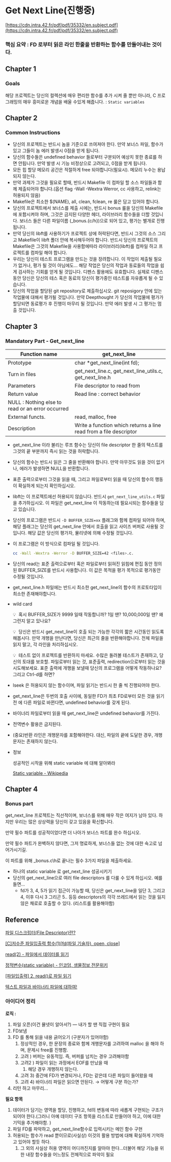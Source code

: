 # Get Next Line(진행중)

[https://cdn.intra.42.fr/pdf/pdf/35332/en.subject.pdf](https://cdn.intra.42.fr/pdf/pdf/35332/en.subject.pdf)

### 핵심 요약 : FD 로부터 읽은 라인 한줄을 반환하는 함수를 만들어내는 것이다.

## Chapter 1

### Goals

해당 프로젝트는 당신의 컬렉션에 매우 편리한 함수를 추가 시켜 줄 뿐만 아니라, C 프로그래밍의 매우 흥미로운 개념을 배울 수있게 해줍니다. : `Static variables`

## Chapter 2

### Common Instructions

- 당신의 프로젝트는 반드시 놈을 기준으로 쓰여져야 한다. 만약 보너스 파일, 함수가 있고 그들이 놈 에러 발생시 0점을 받게 됩니다.
- 당신의 함수들은 undefined behavior 들로부터 구분되어 예상치 못한 종료를 하면 안됩니다. 만약 발생 시 기능 비정상으로 고려되고, 0점을 받게 됩니다.
- 모든 힙 할당 메모리 공간은 적절하게 free 되야합니다(필요시). 메모리 누수는 용납되지 않는다.
- 만약 과제가 그것을 필요로 할때, 반드시 Makefile 이 컴파일 할 소스 파일들과 함께 제출되어야 합니다.(옵션 flag -Wall -Wextra Werror, cc 사용하고, relink는 허용되지 않음)
- Makefile은 최소한  $(NAME), all, clean, fclean, re 룰은 담고 있어야 합니다.
- 당신의 프로젝트에서 보너스를 제출 시에는, 반드시 bonus 룰을 당신의 Makefile에 포함시켜야 하며, 그것은 금지된 다양한 헤더, 라이브러리 함수들을 더할 것입니다. 보너스 들은 다른 파일이름 (_bonus.{c/h})으로 되어 있고, 평가는 별개로 진행됩니다.
- 만약 당신의 libft를 사용하기가 프로젝트 상에 허락된다면, 반드시 그것의 소스 그리고 Makefile이 libft 폴더 안에 복사해두어야 합니다. 반드시 당신의 프로젝트의 Makefile은 그것의 Makefile을 사용함에따라 라이브러리(libft)를 컴파일 하고 프로젝트를 컴파일 해야 합니다.
- 우리는 당신이 테스트 프로그램을 만드는 것을 장려합니다. 이 작업이 제출될 필요가 없거나, 평가 될 것이 아님에도... 해당 작업은 당신의 작업과 동료들의 작업을 쉽게 검사하는 기회를 얻게 될 것입니다. 디펜스 활용에도 유효합니다. 실제로 디펜스 동안 당신은 당신의 테스 혹은 동료의 당신이 평가중인 테스트를 자유롭게 될 수 있습니다.
- 당신의 작업을 할당된 git repository로 제출하십시오. git reposigory 안에 있는 작업물에 대해서 평가될 것입니다. 만약 Deepthought 가 당신의 작업물에 평가가 할당되면 동료평가 후 진행이 마무리 될 것입니다. 만약 에러 발생 시 그 평가는 멈출 것입니다.

## Chapter 3

### Mandatory Part - Get_next_line

| Function name | get_next_line |
| --- | --- |
| Prototype | char *get_next_line(int fd); |
| Turn in files | get_next_line.c, get_next_line_utils.c, get_next_line.h |
| Parameters | File descriptor to read from  |
| Return value | Read line : correct behavior
NULL : Nothing else to read or an error occurred  |
| External functs. | read, malloc, free |
| Description | Write a function which returns a line read from a file descriptor |
- get_next_line 이라 불리는 루프 함수는 당신이 file descriptor 한 줄의 텍스트를 그것의 끝 부분까지 즉시 읽는 것을 허락합니다.
- 당신의 함수는 반드시 읽은 그 줄을 반환해야 합니다. 만약 아무것도 읽을 것이 없거나, 에러가 발생하면 NULL을 반환합니다.
- 표준 출력으로부터 그것을 읽을 때, 그리고 파일로부터 읽을 때 당신의 함수의 행동이 확실하게 되는지 확인하십시오.
- libft는 이 프로젝트에선 허용되지 않습니다. 
반드시 `get_next_line_utils.c` 파일을 추가하십시오. 이 파일은 get_next_line 이 작동하는데 필요시되는 함수들을 담고 있습니다.
- 당신의 프로그램은 반드시 `-D BUFFER_SIZE=xx` 플래그와 함께 컴파일 되어야 하며, 해당 플래그는 당신의 get_next_line  안에서 호출을 읽고 사이즈 버퍼로 사용될 것입니다. 해당 값은 당신의 평가자, 뮬리넷에 의해 수정될 것입니다.
- 이 프로그램은 이 방식으로 컴파일 될 것입니다.
    
    ```bash
    cc -Wall -Wextra -Werror -D BUFFER_SIZE=42 <files>.c.
    ```
    
- 당신의 read는 표준 출력으로부터 혹은 파일로부터 읽혀진 읽힘에 편집 동안 정의된 BUFFER_SIZE를 반드시 사용합니다.  이 값은 목적을 평가 목적으로 평가동안 수정될 것입니다.
- get_next_line.h 파일에는 반드시 최소한 get_next_line의 함수의 프로토타입이 최소한 존재해야합니다.
- wild card
    
    💡  혹시 BUFFER_SIZE가 9999 일때 작동합니까? 1일 땐? 10,000,000일 땐? 왜 그런지 알고 있나요?
    
    💡  당신은 반드시 get_next_line이 호출 되는 가능한 각각의 짧은 시간동인 읽도록 해봅시다. 만약 개행을 만난다면, 당신은 최근의 줄을 반환해야합니다. 전체 파일을 읽지 말고, 각 라인을 처리하십시오. 
    
    💡   테스트 없이 프로젝트를 반환하지 마세요. 수많은 돌려볼 테스트가 존재하고, 당신의 토대를 보호할. 파일로부터 읽는 것, 표준출력, redirection으로부터 읽는 것을 시도해보세요. 표준 출력에 개행을 보낼때 당신의 프로그램을 어떻게 작동하나요? 그리고 Ctrl-d를 하면? 
    
- lseek 은 허용되지 않는 함수이며, 파일 읽기는 반드시 한 줄 씩 진행되어야 한다.
- get_next_line은 두번의 호출 사이에, 동일한 FD가 최초 FD로부터 모든 것을 읽기 전 에 다른 파일로 바뀐다면, undefined behavior를 갖게 된다.
- 바이너리 파일로부터 읽을 때 get_next_line은 undefined behavior를 가진다.
- 전역변수 활용은 금지된다.
- (중요)반환 라인은 개행문자를 포함해야한다. 대신, 파일의 끝에 도달한 경우, 개행문자는 존재하지 않는다.
- 정보
    
    성공적인 시작을 위해 static variable 에 대해 알아봐라 
    
    [Static variable - Wikipedia](https://en.wikipedia.org/wiki/Static_variable)
    

## Chapter 4

### Bonus part

get_next_line 프로젝트는 직선적이며, 보너스를 위해 매우 작은 여지가 남아 있다. 하지만 우리는 많은 상상력을 당신이 갖고 있음을 확신합니다. 

만약 필수 파트를 성공적이었다면 더 나아가 보너스 파트를 완수 하십시오. 

만약 필수 파트가 완벽하지 않다면, 그저 명료하게, 보너스들 없는 것에 대한 숙고로 넘어가시기길.

이 파트를 위해 _bonus.c\h로 끝나는 필수 3가지 파일을 제출하세요. 

- 하나의 static variable 로 get_next_line 성공시키기
- 당신의 get_next_line으로 여러 file descriptors 를 다룰 수 있게 하십시오. 예를들면...
    - fd가 3, 4, 5가 읽기 접근이 가능할 때, 당신은 get_next_line을 일단 3, 그리고 4, 이후 다시 3 그리곤 5.. 등등 descriptors의 각각 쓰레드에서 읽는 것을 잃지 않은 채로로 호출할 수 있다. (리스트를 활용해야함)

## Reference

[파일 디스크립터(File Descriptor)란?](https://code4human.tistory.com/123)

[[C]저수준 파일입출력 함수(1)[fd(파일 기술자), open, close]](https://kirkim.github.io/c/2021/02/18/lowfildefunc(1).html)

[read(2) - 파일에서 데이터를 읽기](https://www.it-note.kr/201)

[정적변수(static variable) - 인코덤, 생물정보 전문위키](http://www.incodom.kr/%EC%A0%95%EC%A0%81%EB%B3%80%EC%88%98%28static_variable%29)

[[파일입출력] 2. read()로 파일 읽기](https://sonseungha.tistory.com/279)

[텍스트 파일과 바이너리 파일에 대하여!](https://m.blog.naver.com/PostView.naver?isHttpsRedirect=true&blogId=tipsware&logNo=221353023593)

### 아이디어 정리

**로직 :** 

1. 파일 오픈(이건 뮬넷이 알아서?) — 내가 할 땐 직접 구현이 필요
2. FD보냄
3. FD 를 통해 읽을 내용 긁어오기 (구분자가 있어야함) 
    1. 정상적인 경우, 한 문장의 종료와 함께 개행문자를 고려하여 malloc  을 해야 하며,  문제시 free를 진행함. 
    2. 고려 ) 버퍼는 유동적임. 즉, 버퍼를 넘치는 경우 고려해야함 
    3. 고려2 ) 파일이 읽는 과정에서 EOF를 만났을 때
        1. 해당 경우 개행하지 않는다. 
    4. 고려 3) 중간에 FD가 변경되거나, FD는 같은데 다른 파일이 들어왔을 때
    5. 고려 4) 바이너리 파일은 읽으면 안된다. → 어떻게 구분 하는가? 
4. 리턴 하고 마무리... 

**필요 항목** 

1. 데이터가 담기는 영역을 할당, 진행하고, fd의 변동에 따라 새롭게 구현되는 구조가 되어야 한다.(그러니 아예 데이터 구조 항목을 리스트로 만들어야 하고, 이에 대한 기믹을 추가해야함. )
2. 파일 FD를 파악하고, get_next_line함수로 입력시키는 메인 함수 구현 
3. 허용되는 함수가 read 뿐이므로(사실상) 이것의 활용 방법에 대해 확실하게 기억하고 있어야 할듯 하다. 
    1. 그 외의 사실상 허용 영역이 어디까진지를 알아야 한다...더불어 해당 기능을 위한 내장 함수들을 어느정도 전체적으로 파악이 필요
